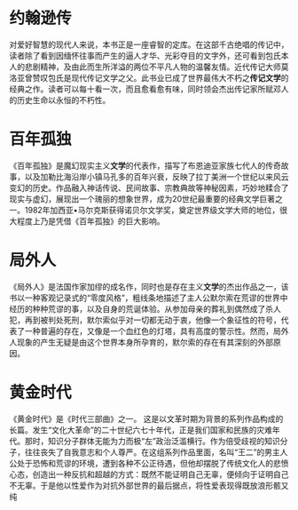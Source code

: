 # 约翰逊传

对爱好智慧的现代人来说，本书正是一座睿智的定库。在这部千古绝唱的传记中，读者除了看到因缅怀往事而产生的逼人才华、光彩夺目的文字外，还可看到包氏本人的悲剧精神，及由此而生所洋溢的两位不平凡人物的温馨友情。近代传记大师莫洛亚曾赞叹包氏是现代传记文学之父。此书业已成了世界最伟大不朽之**传记文学**的经典之作。读者可以每十看一次，而且愈看愈有味，同时领会杰出传记家所赋邓人的历史生命以永恒的不朽性。

# 百年孤独

《百年孤独》是魔幻现实主义**文学**的代表作，描写了布恩迪亚家族七代人的传奇故事，以及加勒比海沿岸小镇马孔多的百年兴衰，反映了拉丁美洲一个世纪以来风云变幻的历史。作品融入神话传说、民间故事、宗教典故等神秘因素，巧妙地糅合了现实与虚幻，展现出一个瑰丽的想象世界，成为20世纪最重要的经典文学巨著之一。1982年加西亚•马尔克斯获得诺贝尔文学奖，奠定世界级文学大师的地位，很大程度上乃是凭借《百年孤独》的巨大影响。


# 局外人

《局外人》是法国作家加缪的成名作，同时也是存在主义**文学**的杰出作品之一，该书以一种客观记录式的“零度风格”，粗线条地描述了主人公默尔索在荒谬的世界中经历的种种荒谬的事，以及自身的荒诞体验。从参加母亲的葬礼到偶然成了杀人犯，再到被判处死刑，默尔索似乎对一切都无动于衷，他像一个象征性的符号，代表了一种普遍的存在，又像是一个血红色的灯塔，具有高度的警示性。然而，局外人现象的产生无疑是由这个世界本身所孕育的，默尔索的存在有其深刻的外部原因。

# 黄金时代

《黄金时代》是《时代三部曲》之一。 这是以文革时期为背景的系列作品构成的长篇。发生“文化大革命”的二十世纪六七十年代，正是我们国家和民族的灾难年代。那时，知识分子群体无能为力而极“左”政治泛滥横行。作为倍受歧视的知识分子，往往丧失了自我意志和个人尊严。在这组系列作品里面，名叫“王二”的男主人公处于恐怖和荒谬的环境，遭到各种不公正待遇，但他却摆脱了传统文化人的悲愤心态，创造出一种反抗和超越的方式：既然不能证明自己无辜，便倾向于证明自己不无辜。于是他以性爱作为对抗外部世界的最后据点，将性爱表现得既放浪形骸又纯